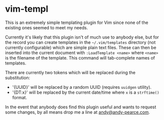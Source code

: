 vim-templ
=========

This is an extremely simple templating plugin for Vim since none of the
existing ones seemed to meet my needs.

Currently it's likely that this plugin isn't of much use to anybody else, but
for the record you can create templates in the `~/.vim/templates` directory
(not currently configurable) which are simple plain text files. These can then
be inserted into the current document with `:LoadTemplate <name>` where
`<name>` is the filename of the template. This command will tab-complete names
of templates.

There are currently two tokens which will be replaced during the substitution:

* '{UUID}' will be replaced by a random UUID (requires `uuidgen` utility).
* '{DT:x}' will be replaced by the current date/time where `x` is a
  `strftime()` format.

In the event that anybody does find this plugin useful and wants to request
some changes, by all means drop me a line at andy@andy-pearce.com.

